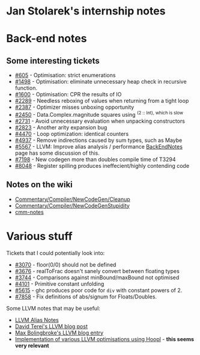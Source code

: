 # Jan Stolarek's internship notes

# Back-end notes

## Some interesting tickets

- [\#605](https://gitlab.haskell.org//ghc/ghc/issues/605) - Optimisation: strict enumerations
- [\#1498](https://gitlab.haskell.org//ghc/ghc/issues/1498) - Optimisation: eliminate unnecessary heap check in recursive function. 
- [\#1600](https://gitlab.haskell.org//ghc/ghc/issues/1600) - Optimisation: CPR the results of IO
- [\#2289](https://gitlab.haskell.org//ghc/ghc/issues/2289) - Needless reboxing of values when returning from a tight loop
- [\#2387](https://gitlab.haskell.org//ghc/ghc/issues/2387) - Optimizer misses unboxing opportunity
- [\#2450](https://gitlab.haskell.org//ghc/ghc/issues/2450) - Data.Complex.magnitude squares using <sup>(2 :: Int), which is slow
  </sup>
- [\#2731](https://gitlab.haskell.org//ghc/ghc/issues/2731) - Avoid unnecessary evaluation when unpacking constructors
- [\#2823](https://gitlab.haskell.org//ghc/ghc/issues/2823) - Another arity expansion bug
- [\#4470](https://gitlab.haskell.org//ghc/ghc/issues/4470) - Loop optimization: identical counters
- [\#4937](https://gitlab.haskell.org//ghc/ghc/issues/4937) - Remove indirections caused by sum types, such as Maybe
- [\#5567](https://gitlab.haskell.org//ghc/ghc/issues/5567) - LLVM: Improve alias analysis / performance [BackEndNotes](back-end-notes#heap/stack-checks) page has some discussion of this.
- [\#7198](https://gitlab.haskell.org//ghc/ghc/issues/7198) - New codegen more than doubles compile time of T3294
- [\#8048](https://gitlab.haskell.org//ghc/ghc/issues/8048) - Register spilling produces ineffecient/highly contending code

## Notes on the wiki

- [Commentary/Compiler/NewCodeGen/Cleanup](commentary/compiler/new-code-gen/cleanup)
- [Commentary/Compiler/NewCodeGenStupidity](commentary/compiler/new-code-gen-stupidity)
- [ cmm-notes](http://darcs.haskell.org/ghc/compiler/cmm/cmm-notes)

# Various stuff


Tickets that I could potentially look into:

- [\#3070](https://gitlab.haskell.org//ghc/ghc/issues/3070) - floor(0/0) should not be defined
- [\#3676](https://gitlab.haskell.org//ghc/ghc/issues/3676) - realToFrac doesn't sanely convert between floating types
- [\#3744](https://gitlab.haskell.org//ghc/ghc/issues/3744) - Comparisons against minBound/maxBound not optimised
- [\#4101](https://gitlab.haskell.org//ghc/ghc/issues/4101) - Primitive constant unfolding
- [\#5615](https://gitlab.haskell.org//ghc/ghc/issues/5615) - ghc produces poor code for `div` with constant powers of 2.
- [\#7858](https://gitlab.haskell.org//ghc/ghc/issues/7858) - Fix definitions of abs/signum for Floats/Doubles.


Some LLVM notes that may be useful:

- [LLVM Alias Notes](commentary/compiler/backends/llvm/alias)
- [ David Terei's LLVM blog post](http://blog.davidterei.com/2011/09/ghc-project-for-all.html)
- [ Max Bolingbroke's LLVM blog entry](http://blog.omega-prime.co.uk/?p=135)
- [ Implementation of various LLVM optimisations using Hoopl](https://github.com/mlite/HsLlvm) - **this seems very relevant**